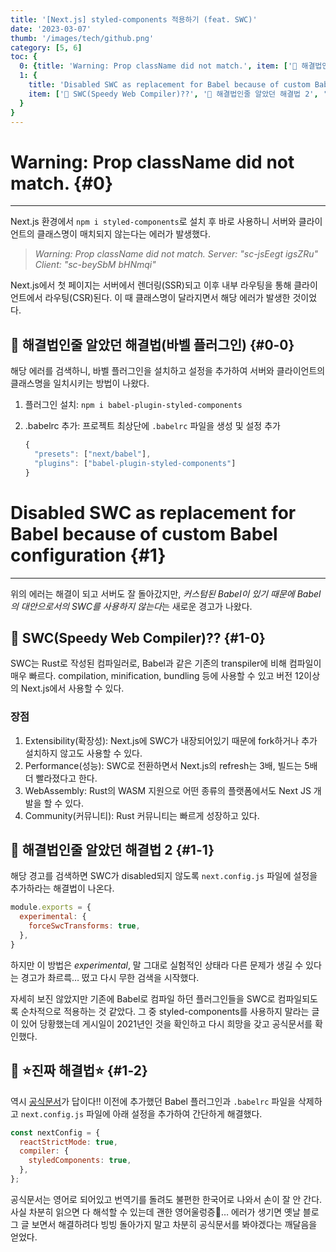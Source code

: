 ```yaml
---
title: '[Next.js] styled-components 적용하기 (feat. SWC)'
date: '2023-03-07'
thumb: '/images/tech/github.png'
category: [5, 6]
toc: {
  0: {title: 'Warning: Prop className did not match.', item: ['🔎 해결법인줄 알았던 해결법(바벨 플러그인)']},
  1: {
    title: 'Disabled SWC as replacement for Babel because of custom Babel configuration', 
    item: ['🔎 SWC(Speedy Web Compiler)??', '🔎 해결법인줄 알았던 해결법 2', '🔎 ⭐진짜 해결법⭐']
  }
}
---
```


# Warning: Prop className did not match. {#0}

---

Next.js 환경에서 `npm i styled-components`로 설치 후 바로 사용하니 서버와 클라이언트의 클래스명이 매치되지 않는다는 에러가 발생했다.

> *Warning: Prop className did not match. Server: "sc-jsEegt igsZRu" Client: "sc-beySbM bHNmqi"*
> 

Next.js에서 첫 페이지는 서버에서 렌더링(SSR)되고 이후 내부 라우팅을 통해 클라이언트에서 라우팅(CSR)된다. 이 때 클래스명이 달라지면서 해당 에러가 발생한 것이었다.

## 🔎 해결법인줄 알았던 해결법(바벨 플러그인) {#0-0}

해당 에러를 검색하니, 바벨 플러그인을 설치하고 설정을 추가하여 서버와 클라이언트의 클래스명을 일치시키는 방법이 나왔다. 

1. 플러그인 설치: `npm i babel-plugin-styled-components`
2. .babelrc 추가: 프로젝트 최상단에 `.babelrc` 파일을 생성 및 설정 추가
    
    ```jsx
    {
      "presets": ["next/babel"],
      "plugins": ["babel-plugin-styled-components"]
    }
    ```
    

# Disabled SWC as replacement for Babel because of custom Babel configuration {#1}

---

위의 에러는 해결이 되고 서버도 잘 돌아갔지만, *커스텀된 Babel이 있기 때문에 Babel의 대안으로서의 SWC를 사용하지 않는다*는 새로운 경고가 나왔다. 

## 🔎 SWC(Speedy Web Compiler)?? {#1-0}

SWC는 Rust로 작성된 컴파일러로, Babel과 같은 기존의 transpiler에 비해 컴파일이 매우 빠르다. compilation, minification, bundling 등에 사용할 수 있고 버전 12이상의 Next.js에서 사용할 수 있다.  

### 장점

1. Extensibility(확장성): Next.js에 SWC가 내장되어있기 때문에 fork하거나 추가 설치하지 않고도 사용할 수 있다. 
2. Performance(성능): SWC로 전환하면서 Next.js의 refresh는 3배, 빌드는 5배 더 빨라졌다고 한다.
3. WebAssembly: Rust의 WASM 지원으로 어떤 종류의 플랫폼에서도 Next JS 개발을 할 수 있다.
4. Community(커뮤니티): Rust 커뮤니티는 빠르게 성장하고 있다. 

## 🔎 해결법인줄 알았던 해결법 2 {#1-1}

해당 경고를 검색하면 SWC가 disabled되지 않도록 `next.config.js` 파일에 설정을 추가하라는 해결법이 나온다. 

```jsx
module.exports = {
  experimental: {
    forceSwcTransforms: true,
  },
}
```

하지만 이 방법은 *experimental*, 말 그대로 실험적인 상태라 다른 문제가 생길 수 있다는 경고가 촤르륵… 떴고 다시 무한 검색을 시작했다. 

자세히 보진 않았지만 기존에 Babel로 컴파일 하던 플러그인들을 SWC로 컴파일되도록 순차적으로 적용하는 것 같았다. 그 중 styled-components를 사용하지 말라는 글이 있어 당황했는데 게시일이 2021년인 것을 확인하고 다시 희망을 갖고 공식문서를 확인했다. 

## 🔎 ⭐진짜 해결법⭐ {#1-2}

역시 [공식문서](https://nextjs.org/docs/advanced-features/compiler)가 답이다!! 이전에 추가했던 Babel 플러그인과 `.babelrc` 파일을 삭제하고 `next.config.js` 파일에 아래 설정을 추가하여 간단하게 해결했다. 

```jsx
const nextConfig = {
  reactStrictMode: true,
  compiler: {
    styledComponents: true,
  },
};
```

공식문서는 영어로 되어있고 번역기를 돌려도 불편한 한국어로 나와서 손이 잘 안 간다. 사실 차분히 읽으면 다 해석할 수 있는데 괜한 영어울렁증🤮… 에러가 생기면 옛날 블로그 글 보면서 해결하려다 빙빙 돌아가지 말고 차분히 공식문서를 봐야겠다는 깨달음을 얻었다.
